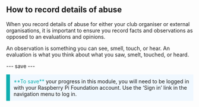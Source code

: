 ## How to record details of abuse

When you record details of abuse for either your club organiser or external organisations, it is important to ensure you record facts and observations as opposed to an evaluations and opinions.

An observation is something you can see, smell, touch, or hear. An evaluation is what you think about what you saw, smelt, touched, or heard.

--- save ---

<p style="border-left: solid; border-width:10px; border-color: #0faeb0; background-color: aliceblue; padding: 10px;">
<span style="color: #0faeb0">**To save**</span> your progress in this module, you will need to be logged in with your Raspberry Pi Foundation account. Use the ‘Sign in’ link in the navigation menu to log in.
</p>
